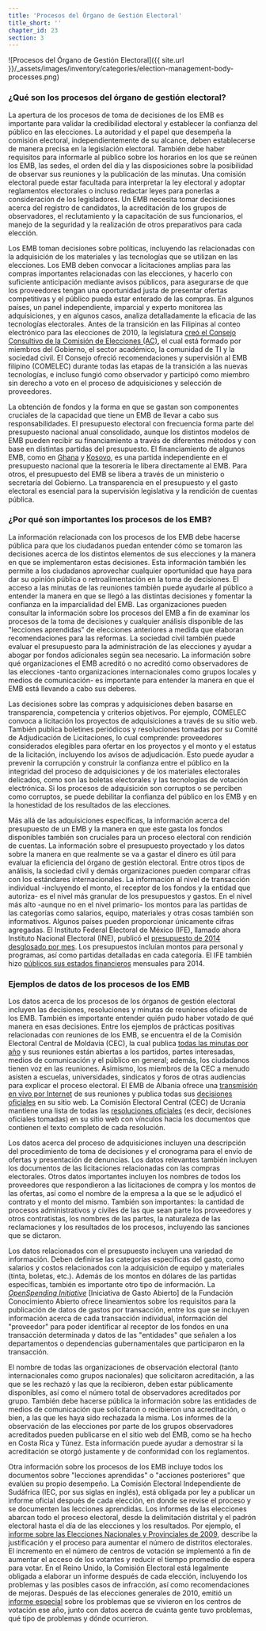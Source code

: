 ```yaml
---
title: 'Procesos del Órgano de Gestión Electoral'
title_short: ''
chapter_id: 23
section: 3
---
```


![Procesos del Órgano de Gestión Electoral]({{ site.url }}/\_assets/images/inventory/categories/election-management-body-processes.png)

### ¿Qué son los procesos del órgano de gestión electoral?

La apertura de los procesos de toma de decisiones de los EMB es importante para validar la credibilidad electoral y establecer la confianza del público en las elecciones. La autoridad y el papel que desempeña la comisión electoral, independientemente de su alcance, deben establecerse de manera precisa en la legislación electoral. También debe haber requisitos para informarle al público sobre los horarios en los que se reúnen los EMB, las sedes, el orden del día y las disposiciones sobre la posibilidad de observar sus reuniones y la publicación de las minutas. Una comisión electoral puede estar facultada para interpretar la ley electoral y adoptar reglamentos electorales o incluso redactar leyes para ponerlas a consideración de los legisladores. Un EMB necesita tomar decisiones acerca del registro de candidatos, la acreditación de los grupos de observadores, el reclutamiento y la capacitación de sus funcionarios, el manejo de la seguridad y la realización de otros preparativos para cada elección.

Los EMB toman decisiones sobre políticas, incluyendo las relacionadas con la adquisición de los materiales y las tecnologías que se utilizan en las elecciones. Los EMB deben convocar a licitaciones amplias para las compras importantes relacionadas con las elecciones, y hacerlo con suficiente anticipación mediante avisos públicos, para asegurarse de que los proveedores tengan una oportunidad justa de presentar ofertas competitivas y el público pueda estar enterado de las compras. En algunos países, un panel independiente, imparcial y experto monitorea las adquisiciones, y en algunos casos, analiza detalladamente la eficacia de las tecnologías electorales. Antes de la transición en las Filipinas al conteo electrónico para las elecciones de 2010, la legislatura [creó el Consejo Consultivo de la Comisión de Elecciones (AC)](http://www.comelec.gov.ph/?r=References/RelatedLaws/ElectionLaws/AutomatedElection/RA9369), el cual está formado por miembros del Gobierno, el sector académico, la comunidad de TI y la sociedad civil. El Consejo ofreció recomendaciones y supervisión al EMB filipino (COMELEC) durante todas las etapas de la transición a las nuevas tecnologías, e incluso fungió como observador y participó como miembro sin derecho a voto en el proceso de adquisiciones y selección de proveedores.

La obtención de fondos y la forma en que se gastan son componentes cruciales de la capacidad que tiene un EMB de llevar a cabo sus responsabilidades. El presupuesto electoral con frecuencia forma parte del presupuesto nacional anual consolidado, aunque los distintos modelos de EMB pueden recibir su financiamiento a través de diferentes métodos y con base en distintas partidas del presupuesto. El financiamiento de algunos EMB, como en [Ghana](http://www.mofep.gov.gh/budget-statements) y [Kosovo](https://mf.rks-gov.net/en-us/Budget/Budget-of-Republic-of-Kosovo/Central-Budget), es una partida independiente en el presupuesto nacional que la tesorería le libera directamente al EMB. Para otros, el presupuesto del EMB se libera a través de un ministerio o secretaría del Gobierno. La transparencia en el presupuesto y el gasto electoral es esencial para la supervisión legislativa y la rendición de cuentas pública.

### ¿Por qué son importantes los procesos de los EMB?

La información relacionada con los procesos de los EMB debe hacerse pública para que los ciudadanos puedan entender cómo se tomaron las decisiones acerca de los distintos elementos de sus elecciones y la manera en que se implementaron estas decisiones. Esta información también les permite a los ciudadanos aprovechar cualquier oportunidad que haya para dar su opinión pública o retroalimentación en la toma de decisiones. El acceso a las minutas de las reuniones también puede ayudarle al público a entender la manera en que se llegó a las distintas decisiones y fomentar la confianza en la imparcialidad del EMB. Las organizaciones pueden consultar la información sobre los procesos del EMB a fin de examinar los procesos de la toma de decisiones y cualquier análisis disponible de las "lecciones aprendidas" de elecciones anteriores a medida que elaboran recomendaciones para las reformas. La sociedad civil también puede evaluar el presupuesto para la administración de las elecciones y ayudar a abogar por fondos adicionales según sea necesario. La información sobre qué organizaciones el EMB acreditó o no acreditó como observadores de las elecciones -tanto organizaciones internacionales como grupos locales y medios de comunicación- es importante para entender la manera en que el EMB está llevando a cabo sus deberes.

Las decisiones sobre las compras y adquisiciones deben basarse en transparencia, competencia y criterios objetivos. Por ejemplo, COMELEC convoca a licitación los proyectos de adquisiciones a través de su sitio web. También publica boletines periódicos y resoluciones tomadas por su Comité de Adjudicación de Licitaciones, lo cual comprende: proveedores considerados elegibles para ofertar en los proyectos y el monto y el estatus de la licitación, incluyendo los avisos de adjudicación. Esto puede ayudar a prevenir la corrupción y construir la confianza entre el público en la integridad del proceso de adquisiciones y de los materiales electorales delicados, como son las boletas electorales y las tecnologías de votación electrónica. Si los procesos de adquisición son corruptos o se perciben como corruptos, se puede debilitar la confianza del público en los EMB y en la honestidad de los resultados de las elecciones.

Más allá de las adquisiciones específicas, la información acerca del presupuesto de un EMB y la manera en que este gasta los fondos disponibles también son cruciales para un proceso electoral con rendición de cuentas. La información sobre el presupuesto proyectado y los datos sobre la manera en que realmente se va a gastar el dinero es útil para evaluar la eficiencia del órgano de gestión electoral. Entre otros tipos de análisis, la sociedad civil y demás organizaciones pueden comparar cifras con los estándares internacionales. La información al nivel de transacción individual -incluyendo el monto, el receptor de los fondos y la entidad que autoriza- es el nivel más granular de los presupuestos y gastos. En el nivel más alto -aunque no en el nivel primario- los montos para las partidas de las categorías como salarios, equipo, materiales y otras cosas también son informativos. Algunos países pueden proporcionar únicamente cifras agregadas. El Instituto Federal Electoral de México (IFE), llamado ahora Instituto Nacional Electoral (INE), publicó el [presupuesto de 2014 desglosado por mes](http://www.ine.mx/archivos3/portal/historico/contenido/interiores/Detalle_PresupuestoIFE-id-a761d23617c1c310VgnVCM1000000c68000aRCRD/). Los presupuestos incluían montos para personal y programas, así como partidas detalladas en cada categoría. El IFE también hizo [públicos sus estados financieros](http://www.ine.mx/archivos3/portal/historico/contenido/Estados_Financieroos_del_IFE/) mensuales para 2014.

### Ejemplos de datos de los procesos de los EMB

Los datos acerca de los procesos de los órganos de gestión electoral incluyen las decisiones, resoluciones y minutas de reuniones oficiales de los EMB. También es importante entender quién pudo haber votado de qué manera en esas decisiones. Entre los ejemplos de prácticas positivas relacionadas con reuniones de los EMB, se encuentra el de la Comisión Electoral Central de Moldavia (CEC), la cual publica [todas las minutas por año](http://www.cec.md/index.php?pag=news&id=1049&l=ro) y sus reuniones están abiertas a los partidos, partes interesadas, medios de comunicación y el público en general; además, los ciudadanos tienen voz en las reuniones. Asimismo, los miembros de la CEC a menudo asisten a escuelas, universidades, sindicatos y foros de otras audiencias para explicar el proceso electoral. El EMB de Albania ofrece una [transmisión en vivo por Internet](http://www2.cec.org.al/sq-al/mbledhjet-live) de sus reuniones y publica todas sus [decisiones oficiales](http://www2.cec.org.al/sq-al/kqz-vendimet) en su sitio web. La Comisión Electoral Central (CEC) de Ucrania mantiene una lista de todas las [resoluciones oficiales](http://www.cvk.gov.ua/pls/acts/New) (es decir, decisiones oficiales tomadas) en su sitio web con vínculos hacia los documentos que contienen el texto completo de cada resolución.

Los datos acerca del proceso de adquisiciones incluyen una descripción del procedimiento de toma de decisiones y el cronograma para el envío de ofertas y presentación de denuncias. Los datos relevantes también incluyen los documentos de las licitaciones relacionadas con las compras electorales. Otros datos importantes incluyen los nombres de todos los proveedores que respondieron a las licitaciones de compra y los montos de las ofertas, así como el nombre de la empresa a la que se le adjudicó el contrato y el monto del mismo. También son importantes: la cantidad de procesos administrativos y civiles de las que sean parte los proveedores y otros contratistas, los nombres de las partes, la naturaleza de las reclamaciones y los resultados de los procesos, incluyendo las sanciones que se dictaron.

Los datos relacionados con el presupuesto incluyen una variedad de información. Deben definirse las categorías específicas del gasto, como salarios y costos relacionados con la adquisición de equipo y materiales (tinta, boletas, etc.). Además de los montos en dólares de las partidas específicas, también es importante otro tipo de información. La [_OpenSpending Initiative_](http://community.openspending.org/research/standard/technical/) \[Iniciativa de Gasto Abierto\] de la Fundación Conocimiento Abierto ofrece lineamientos sobre los requisitos para la publicación de datos de gastos por transacción, entre los que se incluyen información acerca de cada transacción individual, información del "proveedor" para poder identificar al receptor de los fondos en una transacción determinada y datos de las "entidades" que señalen a los departamentos o dependencias gubernamentales que participaron en la transacción.

El nombre de todas las organizaciones de observación electoral (tanto internacionales como grupos nacionales) que solicitaron acreditación, a las que se les rechazó y las que la recibieron, deben estar públicamente disponibles, así como el número total de observadores acreditados por grupo. También debe hacerse pública la información sobre las entidades de medios de comunicación que solicitaron o recibieron una acreditación, o bien, a las que les haya sido rechazada la misma. Los informes de la observación de las elecciones por parte de los grupos observadores acreditados pueden publicarse en el sitio web del EMB, como se ha hecho en Costa Rica y Túnez. Esta información puede ayudar a demostrar si la acreditación se otorgó justamente y de conformidad con los reglamentos.

Otra información sobre los procesos de los EMB incluye todos los documentos sobre "lecciones aprendidas" o "acciones posteriores" que evalúen su propio desempeño. La Comisión Electoral Independiente de Sudáfrica (IEC, por sus siglas en inglés), está obligada por ley a publicar un informe oficial después de cada elección, en donde se revise el proceso y se documenten las lecciones aprendidas. Los informes de las elecciones abarcan todo el proceso electoral, desde la delimitación distrital y el padrón electoral hasta el día de las elecciones y los resultados. Por ejemplo, el [informe sobre las Elecciones Nacionales y Provinciales de 2009](http://www.elections.org.za/content/Documents/Election-reports/National-and-Provincial-Elections/2009-National-and-Provincial-Elections-Report/), describe la justificación y el proceso para aumentar el número de distritos electorales. El incremento en el número de centros de votación se implementó a fin de aumentar el acceso de los votantes y reducir el tiempo promedio de espera para votar. En el Reino Unido, la Comisión Electoral está legalmente obligada a elaborar un informe después de cada elección, incluyendo los problemas y las posibles casos de infracción, así como recomendaciones de mejoras. Después de las elecciones generales de 2010, emitió un [informe especial](http://www.electoralcommission.org.uk/__data/assets/pdf_file/0010/100702/Report-on-the-administration-of-the-2010-UK-general-election.pdf) sobre los problemas que se vivieron en los centros de votación ese año, junto con datos acerca de cuánta gente tuvo problemas, qué tipo de problemas y dónde ocurrieron.
